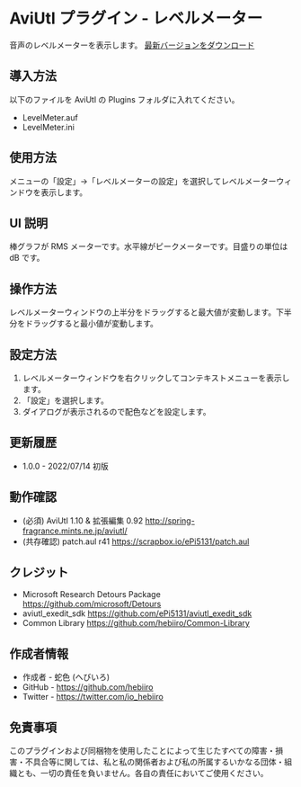 # AviUtl プラグイン - レベルメーター

音声のレベルメーターを表示します。
[最新バージョンをダウンロード](../../releases/latest/)

## 導入方法

以下のファイルを AviUtl の Plugins フォルダに入れてください。
* LevelMeter.auf
* LevelMeter.ini

## 使用方法

メニューの「設定」→「レベルメーターの設定」を選択してレベルメーターウィンドウを表示します。

## UI 説明

棒グラフが RMS メーターです。水平線がピークメーターです。目盛りの単位は dB です。

## 操作方法

レベルメーターウィンドウの上半分をドラッグすると最大値が変動します。下半分をドラッグすると最小値が変動します。

## 設定方法

1. レベルメーターウィンドウを右クリックしてコンテキストメニューを表示します。
2. 「設定」を選択します。
3. ダイアログが表示されるので配色などを設定します。

## 更新履歴

* 1.0.0 - 2022/07/14 初版

## 動作確認

* (必須) AviUtl 1.10 & 拡張編集 0.92 http://spring-fragrance.mints.ne.jp/aviutl/
* (共存確認) patch.aul r41 https://scrapbox.io/ePi5131/patch.aul

## クレジット

* Microsoft Research Detours Package https://github.com/microsoft/Detours
* aviutl_exedit_sdk https://github.com/ePi5131/aviutl_exedit_sdk
* Common Library https://github.com/hebiiro/Common-Library

## 作成者情報
 
* 作成者 - 蛇色 (へびいろ)
* GitHub - https://github.com/hebiiro
* Twitter - https://twitter.com/io_hebiiro

## 免責事項

このプラグインおよび同梱物を使用したことによって生じたすべての障害・損害・不具合等に関しては、私と私の関係者および私の所属するいかなる団体・組織とも、一切の責任を負いません。各自の責任においてご使用ください。
